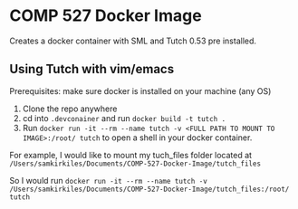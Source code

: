 # COMP 527 Docker Image

Creates a docker container with SML and Tutch 0.53 pre installed.

## Using Tutch with vim/emacs

Prerequisites: make sure docker is installed on your machine (any OS)

1. Clone the repo anywhere 
2. cd into `.devconainer` and run `docker build -t tutch .`
3. Run `docker run -it --rm --name tutch -v <FULL PATH TO MOUNT TO IMAGE>:/root/ tutch` to open a shell in your docker container.

For example, I would like to mount my tuch_files folder located at `/Users/samkirkiles/Documents/COMP-527-Docker-Image/tutch_files`

So I would run `docker run -it --rm --name tutch -v /Users/samkirkiles/Documents/COMP-527-Docker-Image/tutch_files:/root/ tutch`
